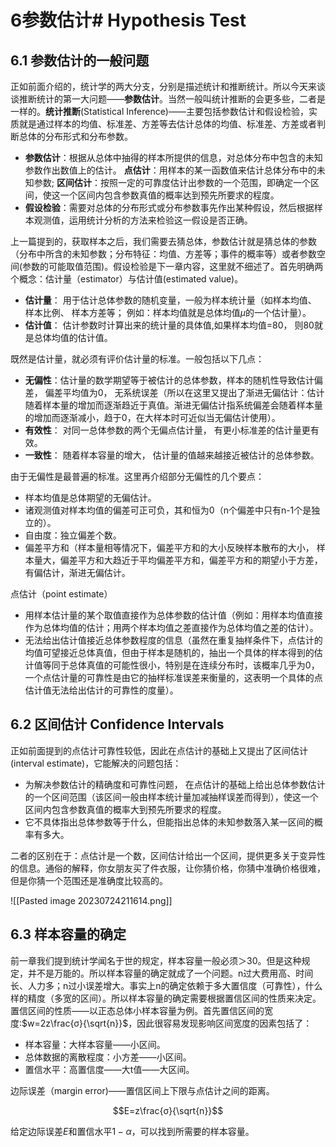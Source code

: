 # 6参数估计# Hypothesis Test
## 6.1 参数估计的一般问题
正如前面介绍的，统计学的两大分支，分别是描述统计和推断统计。所以今天来谈谈推断统计的第一大问题——**参数估计**。当然一般叫统计推断的会更多些，二者是一样的。**统计推断**(Statistical Inference)——主要包括参数估计和假设检验，实质就是通过样本的均值、标准差、方差等去估计总体的均值、标准差、方差或者判断总体的分布形式和分布参数。

-   **参数估计**：根据从总体中抽得的样本所提供的信息，对总体分布中包含的未知参数作出数值上的估计。 **点估计**：用样本的某一函数值来估计总体分布中的未知参数; **区间估计**：按照一定的可靠度估计出参数的一个范围，即确定一个区间，使这一个区间内包含参数真值的概率达到预先所要求的程度。
-   **假设检验**：需要对总体的分布形式或分布参数事先作出某种假设，然后根据样本观测值，运用统计分析的方法来检验这一假设是否正确。

上一篇提到的，获取样本之后，我们需要去猜总体，参数估计就是猜总体的参数（分布中所含的未知参数；分布特征：均值、方差等；事件的概率等）或者参数空间(参数的可能取值范围)。假设检验是下一章内容，这里就不细述了。首先明确两个概念：估计量（estimator）与估计值(estimated value)。

-   **估计量**： 用于估计总体参数的随机变量，一般为样本统计量（如样本均值、 样本比例、 样本方差等； 例如：样本均值就是总体均值$μ$的一个估计量）。
-   **估计值**： 估计参数时计算出来的统计量的具体值,如果样本均值=80， 则80就是总体均值的估计值。

既然是估计量，就必须有评价估计量的标准。一般包括以下几点：

-   **无偏性**：估计量的数学期望等于被估计的总体参数，样本的随机性导致估计偏差， 偏差平均值为0， 无系统误差（所以在这里又提出了渐进无偏估计：估计随着样本量的增加而逐渐趋近于真值。渐进无偏估计指系统偏差会随着样本量的增加而逐渐减小，趋于0，在大样本时可近似当无偏估计使用）。
-   **有效性**： 对同一总体参数的两个无偏点估计量， 有更小标准差的估计量更有效。
-   **一致性**： 随着样本容量的增大， 估计量的值越来越接近被估计的总体参数。

由于无偏性是最普遍的标准。这里再介绍部分无偏性的几个要点：

-   样本均值是总体期望的无偏估计。
-   诸观测值对样本均值的偏差可正可负，其和恒为0（n个偏差中只有n-1个是独立的）。
-   自由度：独立偏差个数。
-   偏差平方和（样本量相等情况下，偏差平方和的大小反映样本散布的大小， 样本量大，偏差平方和大趋近于平均偏差平方和，偏差平方和的期望小于方差，有偏估计，渐进无偏估计。

点估计（point estimate）

-   用样本估计量的某个取值直接作为总体参数的估计值（例如：用样本均值直接作为总体均值的估计；用两个样本均值之差直接作为总体均值之差的估计）。
-   无法给出估计值接近总体参数程度的信息（虽然在重复抽样条件下，点估计的均值可望接近总体真值，但由于样本是随机的，抽出一个具体的样本得到的估计值等同于总体真值的可能性很小，特别是在连续分布时，该概率几乎为0，一个点估计量的可靠性是由它的抽样标准误差来衡量的，这表明一个具体的点估计值无法给出估计的可靠性的度量）。

## 6.2 区间估计 Confidence Intervals

正如前面提到的点估计可靠性较低，因此在点估计的基础上又提出了区间估计(interval estimate)，它能解决的问题包括：

-   为解决参数估计的精确度和可靠性问题， 在点估计的基础上给出总体参数估计的一个区间范围（该区间一般由样本统计量加减抽样误差而得到），使这一个区间内包含参数真值的概率大到预先所要求的程度。
-   它不具体指出总体参数等于什么，但能指出总体的未知参数落入某一区间的概率有多大。

二者的区别在于：点估计是一个数，区间估计给出一个区间，提供更多关于变异性的信息。通俗的解释，你女朋友买了件衣服，让你猜价格，你猜中准确价格很难，但是你猜一个范围还是准确度比较高的。

![[Pasted image 20230724211614.png]]






















## 6.3 样本容量的确定

前一章我们提到统计学闻名于世的规定，样本容量一般必须＞30。但是这种规定，并不是万能的。所以样本容量的确定就成了一个问题。n过大费用高、时间长、人力多；n过小误差增大。事实上n的确定依赖于多大置信度（可靠性），什么样的精度（多宽的区间）。所以样本容量的确定需要根据置信区间的性质来决定。置信区间的性质——以正态总体小样本容量为例。首先置信区间的宽度:$w=2z\frac{σ}{\sqrt{n}}$，因此很容易发现影响区间宽度的因素包括了：

-   样本容量：大样本容量——小区间。
-   总体数据的离散程度：小方差——小区间。
-   置信水平：高置信度——大t值——大区间。

边际误差（margin error)——置信区间上下限与点估计之间的距离。

$$E=z\frac{σ}{\sqrt{n}}$$

给定边际误差$E$和置信水平$1−α$，可以找到所需要的样本容量。


